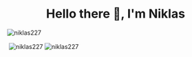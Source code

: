 <h1 align="center">Hello there 👋, I'm Niklas</h1>
<p align="left"> <img src="https://komarev.com/ghpvc/?username=niklas227&label=Profile%20views&color=24db84&style=flat" alt="niklas227" /> </p>


<p>&nbsp;<img align="center" src="https://github-readme-stats.vercel.app/api?username=niklaswag&show_icons=true&theme=chartreuse-dark&locale=en" alt="niklas227" />   <img align="center" src="https://github-readme-stats.vercel.app/api/top-langs/?username=niklasWag&layout=compact&theme=chartreuse-dark" alt="niklas227" /></p>




<!--
**Niklas227/Niklas227** is a ✨ _special_ ✨ repository because its `README.md` (this file) appears on your GitHub profile.

Here are some ideas to get you started:

- 🔭 I’m currently working on ...
- 🌱 I’m currently learning ...
- 👯 I’m looking to collaborate on ...
- 🤔 I’m looking for help with ...
- 💬 Ask me about ...
- 📫 How to reach me: ...
- 😄 Pronouns: ...
- ⚡ Fun fact: ...
-->
